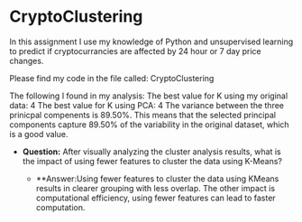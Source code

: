 # CryptoClustering


In this assignment I use my knowledge of Python and unsupervised learning to predict if cryptocurrancies are affected by 24 hour or 7 day price changes. 


Please find my code in the file called: CryptoClustering

The following I found in my analysis:
The best value for K using my original data: 4
The best value for K using PCA: 4
The variance between the three prinicpal compenents is 89.50%. This means that the selected principal components capture 89.50% of the variability in the original dataset, which is a good value.

* **Question:** After visually analyzing the cluster analysis results, what is the impact of using fewer features to cluster the data using K-Means?

  * **Answer:Using fewer features to cluster the data using KMeans results in clearer grouping with less overlap. The other impact is computational efficiency, using fewer features can lead to faster computation.
